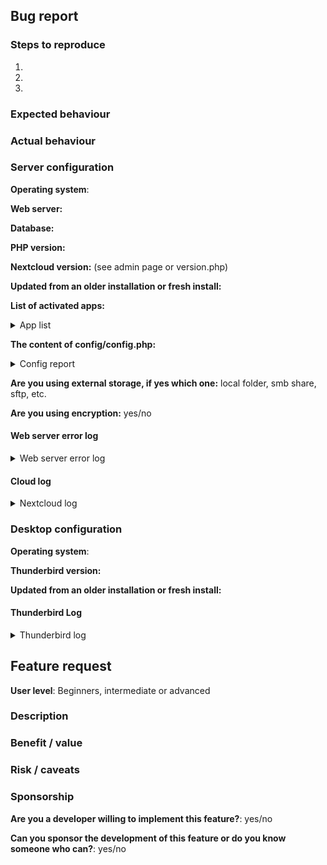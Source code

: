 <!--
This is the issue tracker of "Nextcloud for Filelink".

Thank you for taking the time to:
* report an issue you've experienced or
* to submit a feature request.

To make it easier for us to help you, please fill in as much information as possible in
one of the forms below.
 
Please choose between the "Bug report" and the "Feature request" form and delete the content of the other one
-->

## Bug report

### Steps to reproduce

1.
1.
1.

### Expected behaviour
<!--
Tell us what should happen
Tip: You can leave alone text surrounded by special markers such as this one, they're invisible
-->

### Actual behaviour
<!--
Tell us what happens instead
-->

### Server configuration

**Operating system**:

**Web server:**

**Database:**

**PHP version:**

**Nextcloud version:** (see admin page or version.php)

**Updated from an older installation or fresh install:**

**List of activated apps:**
<!--
If you have access to your command line run e.g.:
# sudo -u www-data php occ app:list`
from within your installation folder*
-->

<details>
<summary>App list</summary>

```
Paste the list of applications here
```

</details>

**The content of config/config.php:**
<!--
If you have access to your command line run e.g.:
# sudo -u www-data php occ config:list system`
from within your installation folder

or 

Insert your config.php content here
(Without the database password, passwordsalt and secret)
-->

<details>
<summary>Config report</summary>

```
Paste the config here
```

</details>

**Are you using external storage, if yes which one:** local folder, smb share, sftp, etc.

**Are you using encryption:** yes/no

#### Web server error log

<details>
<summary>Web server error log</summary>

```
Insert your webserver log here
```
</details>

#### Cloud log
<!--
The log has the name nextcloud.log and is found in the data folder
-->

<details>
<summary>Nextcloud log</summary>

```
Insert your Nextcloud log here
```
</details>

### Desktop configuration

**Operating system**:

**Thunderbird version:**

**Updated from an older installation or fresh install:**

#### Thunderbird Log
<!--
Open the error console and paste any relevant information here
-->

<details>
<summary>Thunderbird log</summary>

```
Insert your browser log here
```

</details>
 
## Feature request

**User level**: Beginners, intermediate or advanced

### Description
<!--
Please try to give as much information as you can about your request
-->

### Benefit / value
<!--
Please explain how it could benefit users of the app, other apps or 3rd party services
-->

### Risk / caveats
<!--
Please explain the risks and caveats associated with this request
-->

### Sponsorship
<!--
This greatly accelerates the delivery of a feature
-->
 
**Are you a developer willing to implement this feature?**: yes/no

**Can you sponsor the development of this feature or do you know someone who can?**: yes/no
